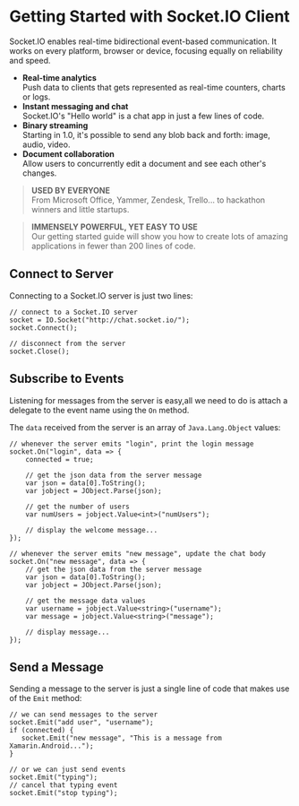 # Getting Started with Socket.IO Client

Socket.IO enables real-time bidirectional event-based communication.
It works on every platform, browser or device, focusing equally on reliability and speed.

 * **Real-time analytics**  
   Push data to clients that gets represented as real-time counters, charts or logs.
 * **Instant messaging and chat**  
   Socket.IO's "Hello world" is a chat app in just a few lines of code.
 * **Binary streaming**  
   Starting in 1.0, it's possible to send any blob back and forth: image, audio, video.
 * **Document collaboration**  
   Allow users to concurrently edit a document and see each other's changes.
   
> **USED BY EVERYONE**  
> From Microsoft Office, Yammer, Zendesk, Trello... to hackathon winners and little startups.

> **IMMENSELY POWERFUL, YET EASY TO USE**  
> Our getting started guide will show you how to create lots of amazing applications in fewer 
> than 200 lines of code.

## Connect to Server

Connecting to a Socket.IO server is just two lines:

    // connect to a Socket.IO server
    socket = IO.Socket("http://chat.socket.io/");
    socket.Connect();
    
    // disconnect from the server
    socket.Close();

## Subscribe to Events

Listening for messages from the server is easy,all we need to do is 
attach a delegate to the event name using the `On` method.

The `data` received from the server is an array of `Java.Lang.Object` values:

    // whenever the server emits "login", print the login message
    socket.On("login", data => {
        connected = true;
        
        // get the json data from the server message
        var json = data[0].ToString();
        var jobject = JObject.Parse(json);
        
        // get the number of users
        var numUsers = jobject.Value<int>("numUsers");
        
        // display the welcome message...
    });
    
    // whenever the server emits "new message", update the chat body
    socket.On("new message", data => {
        // get the json data from the server message
        var json = data[0].ToString();
        var jobject = JObject.Parse(json);
        
        // get the message data values
        var username = jobject.Value<string>("username");
        var message = jobject.Value<string>("message");
        
        // display message...
    });

## Send a Message

Sending a message to the server is just a single line of code that makes use of the 
`Emit` method:

    // we can send messages to the server
    socket.Emit("add user", "username");
    if (connected) {
       socket.Emit("new message", "This is a message from Xamarin.Android...");
    }
    
    // or we can just send events
    socket.Emit("typing");
    // cancel that typing event
    socket.Emit("stop typing");
